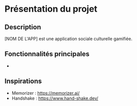 # Présentation du projet

## Description

[NOM DE L'APP] est une application sociale culturelle gamifiée.

## Fonctionnalités principales

- 

## Inspirations

- Memorizer : https://memorizer.ai/
- Handshake : https://www.hand-shake.dev/
